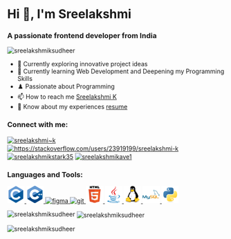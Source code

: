 <h1 align="left">Hi 👋, I'm Sreelakshmi</h1>
<h3 align="left">A passionate frontend developer from India</h3>

<p align="left"> <img src="https://komarev.com/ghpvc/?username=sreelakshmiksudheer&label=Profile%20views&color=0e75b6&style=flat" alt="sreelakshmiksudheer" /> </p>

<ul>
  <li>
    🔭 Currently exploring innovative project ideas
  </li>
  <li>
    🌱 Currently learning Web Development and Deepening my Programming Skills
  </li>
  <li>
    ♟️ Passionate about Programming
  </li>
  <li>
    📫 How to reach me <a href="mailto:SreelakshmiKavenge3i3@gmail.com">Sreelakshmi K</a>
  </li>
  <li>
    📄 Know about my experiences <a href="https://drive.google.com/file/d/1gQf-tTkfJoGCC2xxiAMfJjkFH0oZxdvR/view?usp=drive_link">resume</a>
  </li>
</ul>
<h3 align="left">Connect with me:</h3>
<p align="left">
<a href="https://linkedin.com/in/sreelakshmi~k" target="blank"><img align="center" src="https://raw.githubusercontent.com/rahuldkjain/github-profile-readme-generator/master/src/images/icons/Social/linked-in-alt.svg" alt="sreelakshmi~k" height="30" width="40" /></a>
<a href="https://stackoverflow.com/users/https://stackoverflow.com/users/23919199/sreelakshmi-k" target="blank"><img align="center" src="https://raw.githubusercontent.com/rahuldkjain/github-profile-readme-generator/master/src/images/icons/Social/stack-overflow.svg" alt="https://stackoverflow.com/users/23919199/sreelakshmi-k" height="30" width="40" /></a>
<a href="https://instagram.com/sreelakshmikstark35" target="blank"><img align="center" src="https://raw.githubusercontent.com/rahuldkjain/github-profile-readme-generator/master/src/images/icons/Social/instagram.svg" alt="sreelakshmikstark35" height="30" width="40" /></a>
<a href="https://www.hackerrank.com/sreelakshmikave1" target="blank"><img align="center" src="https://raw.githubusercontent.com/rahuldkjain/github-profile-readme-generator/master/src/images/icons/Social/hackerrank.svg" alt="sreelakshmikave1" height="30" width="40" /></a>
</p>

<h3 align="left">Languages and Tools:</h3>
<p align="left"> <a href="https://www.cprogramming.com/" target="_blank" rel="noreferrer"> <img src="https://raw.githubusercontent.com/devicons/devicon/master/icons/c/c-original.svg" alt="c" width="40" height="40"/> </a> <a href="https://www.w3schools.com/cpp/" target="_blank" rel="noreferrer"> <img src="https://raw.githubusercontent.com/devicons/devicon/master/icons/cplusplus/cplusplus-original.svg" alt="cplusplus" width="40" height="40"/> </a> <a href="https://www.figma.com/" target="_blank" rel="noreferrer"> <img src="https://www.vectorlogo.zone/logos/figma/figma-icon.svg" alt="figma" width="40" height="40"/> </a> <a href="https://git-scm.com/" target="_blank" rel="noreferrer"> <img src="https://www.vectorlogo.zone/logos/git-scm/git-scm-icon.svg" alt="git" width="40" height="40"/> </a> <a href="https://www.w3.org/html/" target="_blank" rel="noreferrer"> <img src="https://raw.githubusercontent.com/devicons/devicon/master/icons/html5/html5-original-wordmark.svg" alt="html5" width="40" height="40"/> </a> <a href="https://www.java.com" target="_blank" rel="noreferrer"> <img src="https://raw.githubusercontent.com/devicons/devicon/master/icons/java/java-original.svg" alt="java" width="40" height="40"/> </a> <a href="https://www.linux.org/" target="_blank" rel="noreferrer"> <img src="https://raw.githubusercontent.com/devicons/devicon/master/icons/linux/linux-original.svg" alt="linux" width="40" height="40"/> </a> <a href="https://www.mysql.com/" target="_blank" rel="noreferrer"> <img src="https://raw.githubusercontent.com/devicons/devicon/master/icons/mysql/mysql-original-wordmark.svg" alt="mysql" width="40" height="40"/> </a> <a href="https://www.python.org" target="_blank" rel="noreferrer"> <img src="https://raw.githubusercontent.com/devicons/devicon/master/icons/python/python-original.svg" alt="python" width="40" height="40"/> </a> </p>

<p><img align="left" src="https://github-readme-stats.vercel.app/api/top-langs?username=sreelakshmiksudheer&show_icons=true&locale=en&layout=compact" alt="sreelakshmiksudheer" /></p>

<p>&nbsp;<img align="center" src="https://github-readme-stats.vercel.app/api?username=sreelakshmiksudheer&show_icons=true&locale=en" alt="sreelakshmiksudheer" /></p>

<p><img align="center" src="https://github-readme-streak-stats.herokuapp.com/?user=sreelakshmiksudheer&" alt="sreelakshmiksudheer" /></p>
